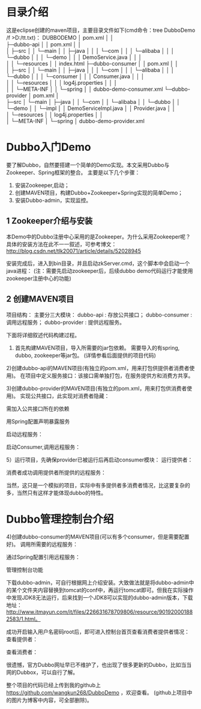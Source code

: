 # 目录介绍
这是eclipse创建的maven项目，主要目录文件如下(cmd命令：tree DubboDemo /f >D:/tt.txt)：
DUBBODEMO
│  pom.xml
│  │  
├─dubbo-api
│  │  pom.xml 
│  │  
│  ├─src
│  │  └─main
│  │      ├─java
│  │      │  └─com
│  │      │      └─alibaba
│  │      │          └─dubbo
│  │      │              └─demo
│  │      │                      DemoService.java
│  │      │                      
│  │      └─resources
│  │              index.html
├─dubbo-consumer
│  │  pom.xml
│  │    
│  ├─src
│  │  └─main
│  │      ├─java
│  │      │  └─com
│  │      │      └─alibaba
│  │      │          └─dubbo
│  │      │              └─consumer
│  │      │                      Consumer.java
│  │      │                      
│  │      └─resources
│  │          │  log4j.properties
│  │          │  
│  │          └─META-INF
│  │              └─spring
│  │                      dubbo-demo-consumer.xml
└─dubbo-provider
    │  pom.xml
    │  
    ├─src
    │  └─main
    │      ├─java
    │      │  └─com
    │      │      └─alibaba
    │      │          └─dubbo
    │      │              └─demo
    │      │                  └─impl
    │      │                          DemoServiceImpl.java
    │      │                          Provider.java
    │      │                          
    │      └─resources
    │          │  log4j.properties
    │          │  
    │          └─META-INF
    │              └─spring
    │                      dubbo-demo-provider.xml
# Dubbo入门Demo
要了解Dubbo，自然要搭建一个简单的Demo实现。本文采用Dubbo与Zookeeper、Spring框架的整合。
主要是以下几个步骤：
1. 安装Zookeeper,启动；
2. 创建MAVEN项目，构建Dubbo+Zookeeper+Spring实现的简单Demo；
3. 安装Dubbo-admin，实现监控。

## 1 Zookeeper介绍与安装

本Demo中的Dubbo注册中心采用的是Zookeeper。为什么采用Zookeeper呢？
具体的安装方法在此不一一叙述，可参考博文：
http://blog.csdn.net/tlk20071/article/details/52028945

安装完成后，进入到bin目录，并且启动zkServer.cmd，这个脚本中会启动一个java进程：
(注：需要先启动zookeeper后，后续dubbo demo代码运行才能使用zookeeper注册中心的功能) 

## 2 创建MAVEN项目

项目结构：
主要分三大模块：
dubbo-api : 存放公共接口；
dubbo-consumer :　调用远程服务；
dubbo-provider : 提供远程服务。 

下面将详细叙述代码构建过程。
1) 首先构建MAVEN项目，导入所需要的jar包依赖。
需要导入的有spring, dubbo, zookeeper等jar包。
(详情参看后面提供的项目代码)

2)创建dubbo-api的MAVEN项目(有独立的pom.xml，用来打包供提供者消费者使用)。
在项目中定义服务接口：该接口需单独打包，在服务提供方和消费方共享。 

3)创建dubbo-provider的MAVEN项目(有独立的pom.xml，用来打包供消费者使用)。
实现公共接口，此实现对消费者隐藏：

需加入公共接口所在的依赖 

用Spring配置声明暴露服务

启动远程服务：

启动Consumer,调用远程服务：

5）运行项目，先确保provider已被运行后再启动consumer模块：
运行提供者： 

消费者成功调用提供者所提供的远程服务： 

当然，这只是一个模拟的项目，实际中有多提供者多消费者情况，比这要复杂的多，当然只有这样才能体现dubbo的特性。

# Dubbo管理控制台介绍

4)创建dubbo-consumer的MAVEN项目(可以有多个consumer，但是需要配置好)。
调用所需要的远程服务：

通过Spring配置引用远程服务：

管理控制台功能

下载dubbo-admin，可自行根据网上介绍安装。大致做法就是将dubbo-admin中 的某个文件夹内容替换到tomcat的conf中，再运行tomcat即可。但我在实际操作中发现JDK8无法运行，后来找到一个JDK8可以实现的dubbo-admin版本，下载地址：http://www.itmayun.com/it/files/226631678709806/resource/901920001882583/1.html。

成功开启输入用户名密码root后，即可进入控制台首页查看消费者提供者情况：
查看提供者： 

查看消费者： 

很遗憾，官方Dubbo网址早已不维护了，也出现了很多更新的Dubbo，比如当当网的Dubbox，可以自行了解。

整个项目的代码已经上传到我的github上 https://github.com/wangkun268/DubboDemo ，欢迎查看。
(github上项目中的图片为博客中内容，可全部删除)。
